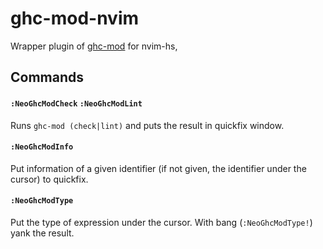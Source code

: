 
# ghc-mod-nvim

Wrapper plugin of [ghc-mod](https://hackage.haskell.org/package/ghc-mod) for nvim-hs,

## Commands

#### `:NeoGhcModCheck` `:NeoGhcModLint`

Runs `ghc-mod (check|lint)` and puts the result in quickfix window.


#### `:NeoGhcModInfo`

Put information of a given identifier (if not given, the identifier under the cursor)
to quickfix.


#### `:NeoGhcModType`

Put the type of expression under the cursor. With bang (`:NeoGhcModType!`)
yank the result.

